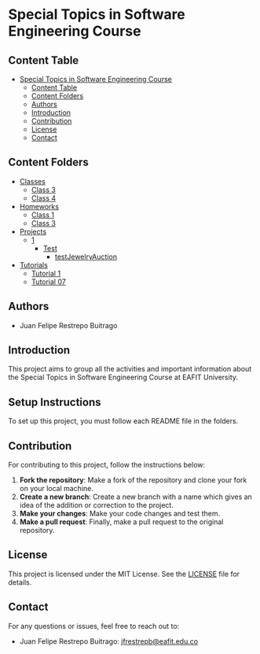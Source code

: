 # Special Topics in Software Engineering Course

## Content Table
- [Special Topics in Software Engineering Course](#special-topics-in-software-engineering-course)
  - [Content Table](#content-table)
  - [Content Folders](#content-folders)
  - [Authors](#authors)
  - [Introduction](#introduction)
  - [Contribution](#contribution)
  - [License](#license)
  - [Contact](#contact)

## Content Folders

- [Classes](classes)
  - [Class 3](classes/CLASS%203)
  - [Class 4](classes/CLASS%204)
- [Homeworks](homeworks)
  - [Class 1](homeworks/CLASS%201)
  - [Class 3](homeworks/CLASS%203)
- [Projects](projects)
  - [1](projects/1)
    - [Test](projects/1/TEST)
      - [testJewelryAuction](projects/1/TEST/testJewelryAuction)
- [Tutorials](tutorials)
  - [Tutorial 1](tutorials/tutorial1/README.md)
  - [Tutorial 07](tutorials/tutorial07/README.md)

## Authors

- Juan Felipe Restrepo Buitrago

## Introduction

This project aims to group all the activities and important information about the Special Topics in Software Engineering Course at EAFIT University. 

## Setup Instructions

To set up this project, you must follow each README file in the folders.

## Contribution

For contributing to this project, follow the instructions below:

1. **Fork the repository**: Make a fork of the repository and clone your fork on your local machine.
2. **Create a new branch**: Create a new branch with a name which gives an idea of the addition or correction to the project. 
3. **Make your changes**: Make your code changes and test them. 
4. **Make a pull request**: Finally, make a pull request to the original repository. 

## License

This project is licensed under the MIT License. See the [LICENSE](LICENSE) file for details.

## Contact

For any questions or issues, feel free to reach out to:
- Juan Felipe Restrepo Buitrago: [jfrestrepb@eafit.edu.co](jfrestrepb@eafit.edu.co)